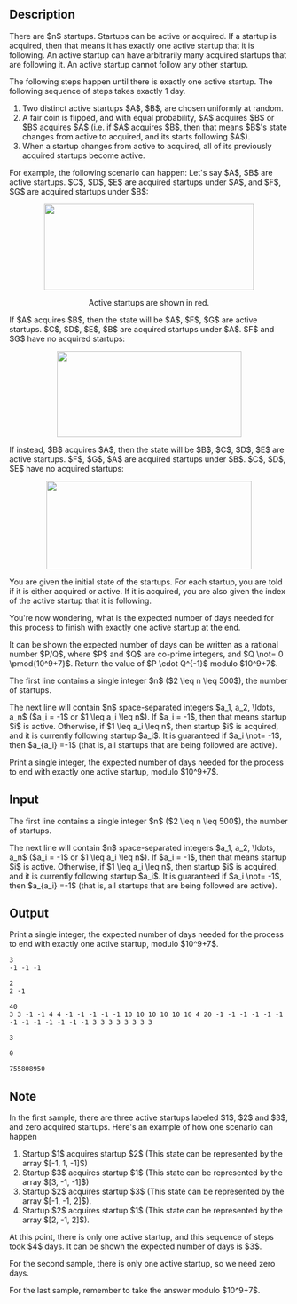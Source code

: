 ## Description

<div><p>There are $n$ startups. Startups can be <span class="tex-font-style-it">active</span> or <span class="tex-font-style-it">acquired</span>. If a startup is <span class="tex-font-style-it">acquired</span>, then that means it has exactly one <span class="tex-font-style-it">active</span> startup that it is following. An active startup can have arbitrarily many acquired startups that are following it. An active startup cannot follow any other startup.</p><p>The following steps happen until there is exactly one active startup. The following sequence of steps takes exactly 1 day.</p><ol> <li> Two distinct active startups $A$, $B$, are chosen uniformly at random. </li><li> A fair coin is flipped, and with equal probability, $A$ acquires $B$ or $B$ acquires $A$ (i.e. if $A$ acquires $B$, then that means $B$'s state changes from active to acquired, and its starts following $A$). </li><li> When a startup changes from active to acquired, all of its previously acquired startups become active. </li></ol><p>For example, the following scenario can happen: Let's say $A$, $B$ are active startups. $C$, $D$, $E$ are acquired startups under $A$, and $F$, $G$ are acquired startups under $B$:</p><center> <img class="tex-graphics" height="155px" src="file://KzVlOSgd.png" style="max-width: 100.0%;max-height: 100.0%;" width="378px"><p><span class="tex-font-size-small">Active startups are shown in red.</span> </p></center><p>If $A$ acquires $B$, then the state will be $A$, $F$, $G$ are active startups. $C$, $D$, $E$, $B$ are acquired startups under $A$. $F$ and $G$ have no acquired startups:</p><center> <img class="tex-graphics" height="155px" src="file://26DgqY7O.png" style="max-width: 100.0%;max-height: 100.0%;" width="333px"> </center><p>If instead, $B$ acquires $A$, then the state will be $B$, $C$, $D$, $E$ are active startups. $F$, $G$, $A$ are acquired startups under $B$. $C$, $D$, $E$ have no acquired startups:</p><center> <img class="tex-graphics" height="159px" src="file://PUKl9rtZ.png" style="max-width: 100.0%;max-height: 100.0%;" width="370px"> </center><p>You are given the initial state of the startups. For each startup, you are told if it is either acquired or active. If it is acquired, you are also given the index of the active startup that it is following.</p><p>You're now wondering, what is the expected number of days needed for this process to finish with exactly one active startup at the end.</p><p>It can be shown the expected number of days can be written as a rational number $P/Q$, where $P$ and $Q$ are co-prime integers, and $Q \not= 0 \pmod{10^9+7}$. Return the value of $P \cdot Q^{-1}$ modulo $10^9+7$.</p></div><div class="input-specification"><p>The first line contains a single integer $n$ ($2 \leq n \leq 500$), the number of startups.</p><p>The next line will contain $n$ space-separated integers $a_1, a_2, \ldots, a_n$ ($a_i = -1$ or $1 \leq a_i \leq n$). If $a_i = -1$, then that means startup $i$ is active. Otherwise, if $1 \leq a_i \leq n$, then startup $i$ is acquired, and it is currently following startup $a_i$. It is guaranteed if $a_i \not= -1$, then $a_{a_i} =-1$ (that is, all startups that are being followed are active).</p></div><div class="output-specification"><p>Print a single integer, the expected number of days needed for the process to end with exactly one active startup, modulo $10^9+7$.</p></div>

## Input

<p>The first line contains a single integer $n$ ($2 \leq n \leq 500$), the number of startups.</p><p>The next line will contain $n$ space-separated integers $a_1, a_2, \ldots, a_n$ ($a_i = -1$ or $1 \leq a_i \leq n$). If $a_i = -1$, then that means startup $i$ is active. Otherwise, if $1 \leq a_i \leq n$, then startup $i$ is acquired, and it is currently following startup $a_i$. It is guaranteed if $a_i \not= -1$, then $a_{a_i} =-1$ (that is, all startups that are being followed are active).</p>

## Output

<p>Print a single integer, the expected number of days needed for the process to end with exactly one active startup, modulo $10^9+7$.</p>





```input1
3
-1 -1 -1

```




```input2
2
2 -1

```




```input3
40
3 3 -1 -1 4 4 -1 -1 -1 -1 -1 10 10 10 10 10 10 4 20 -1 -1 -1 -1 -1 -1 -1 -1 -1 -1 -1 -1 -1 3 3 3 3 3 3 3 3

```




```output1
3

```




```output2
0

```




```output3
755808950

```



## Note

<p>In the first sample, there are three active startups labeled $1$, $2$ and $3$, and zero acquired startups. Here's an example of how one scenario can happen</p><ol> <li> Startup $1$ acquires startup $2$ (This state can be represented by the array $[-1, 1, -1]$) </li><li> Startup $3$ acquires startup $1$ (This state can be represented by the array $[3, -1, -1]$) </li><li> Startup $2$ acquires startup $3$ (This state can be represented by the array $[-1, -1, 2]$). </li><li> Startup $2$ acquires startup $1$ (This state can be represented by the array $[2, -1, 2]$). </li></ol><p>At this point, there is only one active startup, and this sequence of steps took $4$ days. It can be shown the expected number of days is $3$.</p><p>For the second sample, there is only one active startup, so we need zero days.</p><p>For the last sample, remember to take the answer modulo $10^9+7$.</p>
